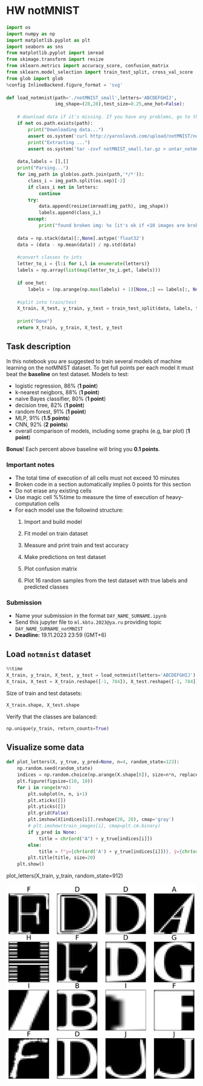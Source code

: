 # HW notMNIST

```python
import os
import numpy as np
import matplotlib.pyplot as plt
import seaborn as sns
from matplotlib.pyplot import imread
from skimage.transform import resize
from sklearn.metrics import accuracy_score, confusion_matrix
from sklearn.model_selection import train_test_split, cross_val_score
from glob import glob
%config InlineBackend.figure_format = 'svg'

def load_notmnist(path='./notMNIST_small',letters='ABCDEFGHIJ',
                  img_shape=(28,28),test_size=0.25,one_hot=False):
    
    # download data if it's missing. If you have any problems, go to the urls and load it manually.
    if not os.path.exists(path):
        print("Downloading data...")
        assert os.system('curl http://yaroslavvb.com/upload/notMNIST/notMNIST_small.tar.gz > notMNIST_small.tar.gz') == 0
        print("Extracting ...")
        assert os.system('tar -zxvf notMNIST_small.tar.gz > untar_notmnist.log') == 0
    
    data,labels = [],[]
    print("Parsing...")
    for img_path in glob(os.path.join(path,'*/*')):
        class_i = img_path.split(os.sep)[-2]
        if class_i not in letters: 
            continue
        try:
            data.append(resize(imread(img_path), img_shape))
            labels.append(class_i,)
        except:
            print("found broken img: %s [it's ok if <10 images are broken]" % img_path)
        
    data = np.stack(data)[:,None].astype('float32')
    data = (data - np.mean(data)) / np.std(data)

    #convert classes to ints
    letter_to_i = {l:i for i,l in enumerate(letters)}
    labels = np.array(list(map(letter_to_i.get, labels)))
    
    if one_hot:
        labels = (np.arange(np.max(labels) + 1)[None,:] == labels[:, None]).astype('float32')
    
    #split into train/test
    X_train, X_test, y_train, y_test = train_test_split(data, labels, test_size=test_size, stratify=labels)
    
    print("Done")
    return X_train, y_train, X_test, y_test
```

## Task description

In this notebook you are suggested to train several models of machine learning on the notMNIST dataset. To get full points per each model it must beat the **baseline** on test dataset. Models to test:

* logistic regression, 86% (**1 point**)
* k-nearest neigbors, 88% (**1 point**)
* naive Bayes classifier, 80% (**1 point**)
* decision tree, 82% (**1 point**)
* random forest, 91% (**1 point**)
* MLP, 91% (**1.5 points**)
* CNN, 92% (**2 points**)
* overall comparison of models, including some graphs (e.g, bar plot) (**1 point**)

**Bonus**! Each percent above baseline will bring you **0.1 points**.

### Important notes

* The total time of execution of all cells must not exceed $10$ minutes
* Broken code in a section automatically implies $0$ points for this section
* Do not erase any existing cells
* Use magic cell %%time to measure the time of execution of heavy-computation cells
* For each model use the followind structure:
    1. Import and build model

    2. Fit model on train dataset

    3. Measure and print train and test accuracy

    4. Make predictions on test dataset

    5. Plot confusion matrix

    6. Plot 16 random samples from the test dataset with true labels and predicted classes

### Submission

* Name your submission in the format `DAY_NAME_SURNAME.ipynb`
* Send this jupyter file to `ml.kbtu.2023@ya.ru` providing topic `DAY_NAME_SURNAME_notMNIST`
* **Deadline:** 19.11.2023 23:59 (GMT+6)

## Load `notmnist` dataset

```python
%%time
X_train, y_train, X_test, y_test = load_notmnist(letters='ABCDEFGHIJ')
X_train, X_test = X_train.reshape([-1, 784]), X_test.reshape([-1, 784])
```

Size of train and test datasets:

```python
X_train.shape, X_test.shape
```

Verify that the classes are balanced:

```python
np.unique(y_train, return_counts=True)
```

## Visualize some data

```python
def plot_letters(X, y_true, y_pred=None, n=4, random_state=123):
    np.random.seed(random_state)
    indices = np.random.choice(np.arange(X.shape[0]), size=n*n, replace=False)
    plt.figure(figsize=(10, 10))
    for i in range(n*n):
        plt.subplot(n, n, i+1)
        plt.xticks([])
        plt.yticks([])
        plt.grid(False)
        plt.imshow(X[indices[i]].reshape(28, 28), cmap='gray')
        # plt.imshow(train_images[i], cmap=plt.cm.binary)
        if y_pred is None:
            title = chr(ord("A") + y_true[indices[i]])
        else:
            title = f"y={chr(ord('A') + y_true[indices[i]])}, ŷ={chr(ord('A') + y_pred[indices[i]])}"
        plt.title(title, size=20)
    plt.show()
```

plot_letters(X_train, y_train, random_state=912)

![output](output.svg)

